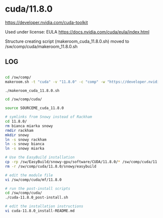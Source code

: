 cuda/11.8.0
========================

<https://developer.nvidia.com/cuda-toolkit>

Used under license:
EULA
<https://docs.nvidia.com/cuda/eula/index.html>

Structure creating script (makeroom_cuda_11.8.0.sh) moved to /sw/comp/cuda/makeroom_11.8.0.sh

LOG
---

```bash

cd /sw/comp/
makeroom.sh -t "cuda" -v "11.8.0" -c "comp" -w "https://developer.nvidia.com/cuda-toolkit" -l "EULA" -L "https://docs.nvidia.com/cuda/eula/index.html" -d "CUDA (formerly Compute Unified Device Architecture) is a parallel computing platform and programming model created by NVIDIA and implemented by the graphics processing units (GPUs) that they produce. CUDA gives developers access to the virtual instruction set and memory of the parallel computational elements in CUDA GPUs."

./makeroom_cuda_11.8.0.sh

cd /sw/comp/cuda/

source SOURCEME_cuda_11.8.0

# symlinks from Snowy instead of Rackham
cd 11.8.0/
rm bianca miarka snowy
rmdir rackham
mkdir snowy
ln -s snowy rackham
ln -s snowy bianca
ln -s snowy miarka

# Use the EasyBuild installation
cp -rp /sw/EasyBuild/snowy-gpu/software/CUDA/11.8.0/* /sw/comp/cuda/11.8.0/snowy/.
rm -r /sw/comp/cuda/11.8.0/snowy/easybuild

# edit the module file
vi /sw/comp/cuda/mf/11.8.0

# run the post-install scripts
cd /sw/comp/cuda/
./cuda-11.8.0_post-install.sh

# edit the installation instructions
vi cuda-11.8.0_install-README.md

```

